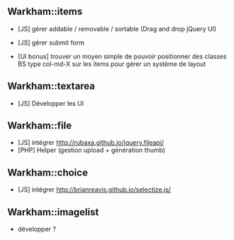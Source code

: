 ## Warkham::items

- [JS] gérer addable / removable / sortable (Drag and drop jQuery UI)

- [JS] gérer submit form

- [UI bonus] trouver un moyen simple de pouvoir positionner des classes BS type col-md-X sur les items pour gérer un système de layout

## Warkham::textarea

- [JS] Développer les UI

## Warkham::file

- [JS] intégrer http://rubaxa.github.io/jquery.fileapi/
- [PHP] Helper (gestion upload + génération thumb)

## Warkham::choice

- [JS] intégrer http://brianreavis.github.io/selectize.js/

## Warkham::imagelist

- développer ?